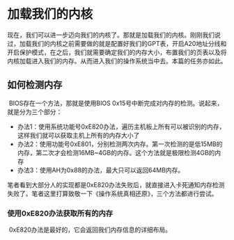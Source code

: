 # 加载我们的内核

​	现在，我们可以进一步迈向我们的内核了。那就是加载我们的内核。刚刚我们说过，加载我们的内核之前需要做的就是配置好我们的GPT表，开启A20地址分线和开启保护模式，在之后，我们就需要确定我们的内存大小，布置我们的页表以及将内核加载进入我们的内存。从而进入我们的操作系统当中去。本篇的任务亦如此。

## 如何检测内存

​	BIOS存在一个方法，那就是使用BIOS 0x15号中断完成对内存的检测。说起来，就是分为三个部分：

- 办法1：使用系统功能号0xE820办法，遍历主机板上所有可以被识别的内存，这样我们就可以获取主机上所有的内存大小了
- 办法2：使用功能号0xE801，分别检测两次内存。第一次检测的是低15MB的内存，第二次才会检测16MB~4GB的内存。这个方法就是极限检测4GB的内存
- 办法3：使用AH为0x88的办法，最大只可以返回64MB内存。

​	笔者看到大部分人的实现都是0xE820办法失败后，就直接进入卡死通知内存检测失败了。笔者这里打算致敬一下《操作系统真相还原》，三个方法都进行尝试。

### 使用0xE820办法获取所有的内存

​	0xE820办法是最好的，它会返回我们内存信息的详细布局。